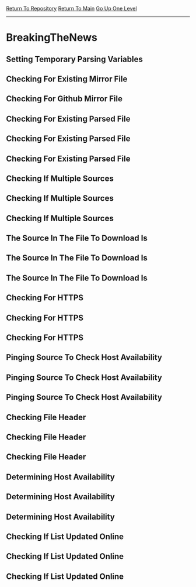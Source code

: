 [Return To Repository](https://github.com/DigitalWarrior/piholeparser/)
[Return To Main](https://github.com/DigitalWarrior/piholeparser/blob/master/RecentRunLogs/Mainlog.md)
[Go Up One Level](https://github.com/DigitalWarrior/piholeparser/blob/master/RecentRunLogs/TopLevelScripts/30-Processing-External-Blacklists.md)
____________________________________
# BreakingTheNews
## Setting Temporary Parsing Variables
## Checking For Existing Mirror File
## Checking For Github Mirror File
## Checking For Existing Parsed File
## Checking For Existing Parsed File
## Checking For Existing Parsed File
## Checking If Multiple Sources
## Checking If Multiple Sources
## Checking If Multiple Sources
## The Source In The File To Download Is
## The Source In The File To Download Is
## The Source In The File To Download Is
## Checking For HTTPS
## Checking For HTTPS
## Checking For HTTPS
## Pinging Source To Check Host Availability
## Pinging Source To Check Host Availability
## Pinging Source To Check Host Availability
## Checking File Header
## Checking File Header
## Checking File Header
## Determining Host Availability
## Determining Host Availability
## Determining Host Availability
## Checking If List Updated Online
## Checking If List Updated Online
## Checking If List Updated Online
